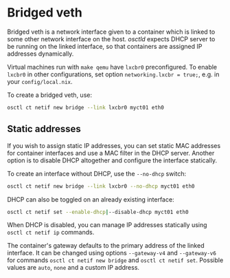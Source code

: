 # Bridged veth
Bridged veth is a network interface given to a container which is linked
to some other network interface on the host. *osctld* expects DHCP server
to be running on the linked interface, so that containers are assigned IP
addresses dynamically.

Virtual machines run with `make qemu` have `lxcbr0` preconfigured. To enable
`lxcbr0` in other configurations, set option `networking.lxcbr = true;`,
e.g. in your `config/local.nix`.

To create a bridged veth, use:

```bash
osctl ct netif new bridge --link lxcbr0 myct01 eth0
```

## Static addresses
If you wish to assign static IP addresses, you can set static MAC addresses
for container interfaces and use a MAC filter in the DHCP server. Another option
is to disable DHCP altogether and configure the interface statically.

To create an interface without DHCP, use the `--no-dhcp` switch:

```bash
osctl ct netif new bridge --link lxcbr0 --no-dhcp myct01 eth0
```

DHCP can also be toggled on an already existing interface:

```bash
osctl ct netif set --enable-dhcp|--disable-dhcp myct01 eth0
```

When DHCP is disabled, you can manage IP addresses statically using
`osctl ct netif ip` commands.

The container's gateway defaults to the primary address of the linked interface.
It can be changed using options `--gateway-v4` and `--gateway-v6` for commands
`osctl ct netif new bridge` and `osctl ct netif set`. Possible values are `auto`,
`none` and a custom IP address.
